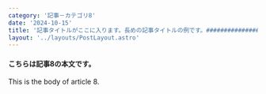 ```yaml
---
category: '記事－カテゴリ8'
date: '2024-10-15'
title: '記事タイトルがここに入ります。長めの記事タイトルの例です。###############################################################'
layout: '../layouts/PostLayout.astro'
---
```


#### こちらは記事8の本文です。

This is the body of article 8.
